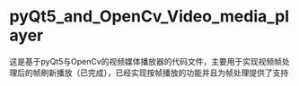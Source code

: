 # pyQt5_and_OpenCv_Video_media_player
这是基于pyQt5与OpenCv的视频媒体播放器的代码文件，主要用于实现视频帧处理后的帧刷新播放（已完成），已经实现按帧播放的功能并且为帧处理提供了支持
